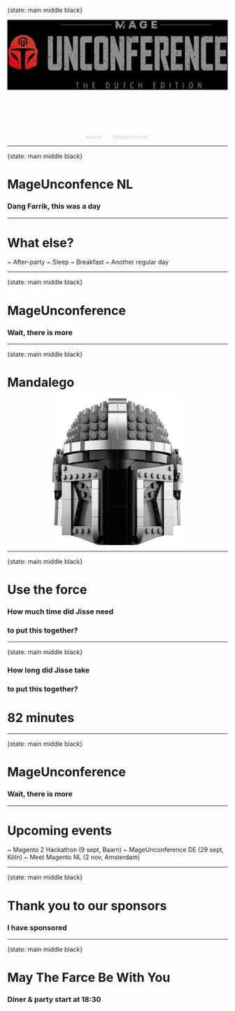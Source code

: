 {state: main middle black}

<img class="img-responsive" src="/images/mucnl/mageuc-logo.webp" style="padding-bottom:100px"/>

<div style="text-align:center; font-size: 70%; color: #ccc;">
#mucnl &nbsp;&nbsp; - &nbsp;&nbsp; @MageUnconfNL
</div>

---
{state: main middle black}
# MageUnconfence NL
### Dang Farrik, this was a day

---
# What else?
~ After-party
~ Sleep
~ Breakfast
~ Another regular day

---
{state: main middle black}
# MageUnconference
### Wait, there is more

---
{state: main middle black}
# Mandalego

<img class="img-responsive" src="/images/mucnl/mando-lego.webp" style="display:block; margin:auto"/>

---
{state: main middle black}

# Use the force

### How much time did Jisse need 
### to put this together?

---
{state: main middle black}

### How long did Jisse take
### to put this together?


# 82 minutes

---
{state: main middle black}
# MageUnconference
### Wait, there is more

---
# Upcoming events
~ Magento 2 Hackathon (9 sept, Baarn) 
~ MageUnconference DE (29 sept, Köln)
~ Meet Magento NL (2 nov, Amsterdam)

---
{state: main middle black}
# Thank you to our sponsors
### I have sponsored

---
{state: main middle black}
# May The Farce Be With You

### Diner & party start at 18:30
